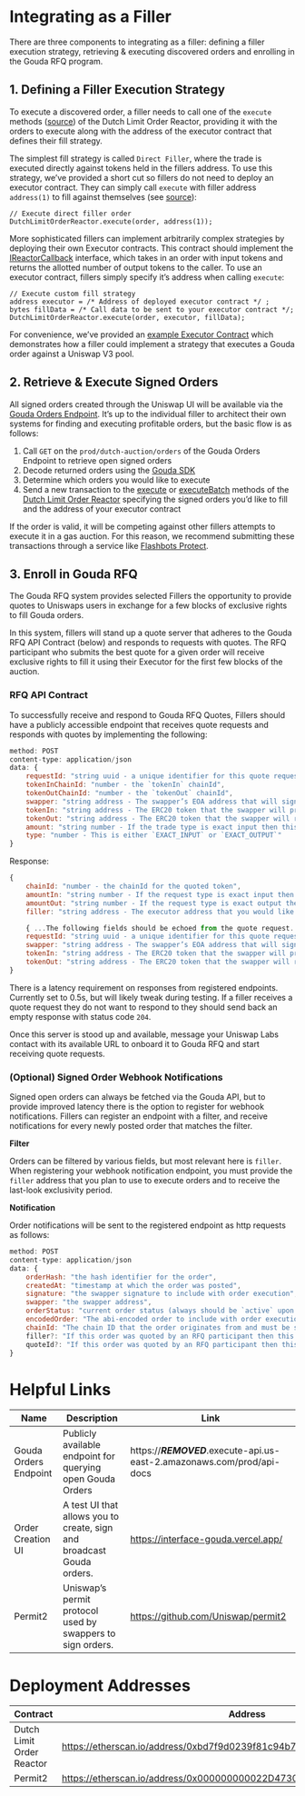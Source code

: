 # Integrating as a Filler

There are three components to integrating as a filler: defining a filler execution strategy, retrieving & executing discovered orders and enrolling in the Gouda RFQ program.

## 1. Defining a Filler Execution Strategy

To execute a discovered order, a filler needs to call one of the `execute` methods ([source](https://github.com/Uniswap/gouda/blob/de36900fa074784bda215b902d4854bdffab09ba/src/reactors/BaseReactor.sol#L31)) of the Dutch Limit Order Reactor, providing it with the orders to execute along with the address of the executor contract that defines their fill strategy.

The simplest fill strategy is called `Direct Filler`, where the trade is executed directly against tokens held in the fillers address. To use this strategy, we’ve provided a short cut so fillers do not need to deploy an executor contract. They can simply call `execute` with filler address `address(1)` to fill against themselves (see [source](https://github.com/Uniswap/gouda/blob/de36900fa074784bda215b902d4854bdffab09ba/src/reactors/BaseReactor.sol#L73)):

```solidity
// Execute direct filler order
DutchLimitOrderReactor.execute(order, address(1)); 
```

More sophisticated fillers can implement arbitrarily complex strategies by deploying their own Executor contracts. This contract should implement the [IReactorCallback](https://github.com/Uniswap/gouda/blob/main/src/interfaces/IReactorCallback.sol) interface, which takes in an order with input tokens and returns the allotted number of output tokens to the caller. To use an executor contract, fillers simply specify it’s address when calling `execute`:

```solidity
// Execute custom fill strategy
address executor = /* Address of deployed executor contract */ ;
bytes fillData = /* Call data to be sent to your executor contract */; 
DutchLimitOrderReactor.execute(order, executor, fillData); 
```

For convenience, we’ve provided an [example Executor Contract](https://github.com/Uniswap/gouda/tree/main/src/sample-executors) which demonstrates how a filler could implement a strategy that executes a Gouda order against a Uniswap V3 pool.

## 2. Retrieve & Execute Signed Orders

All signed orders created through the Uniswap UI will be available via the [Gouda Orders Endpoint](https://***REMOVED***.execute-api.us-east-2.amazonaws.com/prod/api-docs). It’s up to the individual filler to architect their own systems for finding and executing profitable orders, but the basic flow is as follows: 

1. Call `GET` on the `prod/dutch-auction/orders` of the Gouda Orders Endpoint to retrieve open signed orders
2. Decode returned orders using the [Gouda SDK](https://github.com/Uniswap/gouda-sdk/#parsing-orders)
3. Determine which orders you would like to execute
4. Send a new transaction to the [execute](https://github.com/Uniswap/gouda/blob/a2025e3306312fc284a29daebdcabb88b50037c2/src/reactors/BaseReactor.sol#L29) or [executeBatch](https://github.com/Uniswap/gouda/blob/a2025e3306312fc284a29daebdcabb88b50037c2/src/reactors/BaseReactor.sol#L37) methods of the [Dutch Limit Order Reactor](https://github.com/Uniswap/gouda/blob/main/src/reactors/DutchLimitOrderReactor.sol) specifying the signed orders you’d like to fill and the address of your executor contract

If the order is valid, it will be competing against other fillers attempts to execute it in a gas auction. For this reason, we recommend submitting these transactions through a service like [Flashbots Protect](https://docs.flashbots.net/flashbots-protect/overview).

## 3. Enroll in Gouda RFQ

The Gouda RFQ system provides selected Fillers the opportunity to provide quotes to Uniswaps users in exchange for a few blocks of exclusive rights to fill Gouda orders.

In this system, fillers will stand up a quote server that adheres to the Gouda RFQ API Contract (below) and responds to requests with quotes. The RFQ participant who submits the best quote for a given order will receive exclusive rights to fill it using their Executor for the first few blocks of the auction. 

### RFQ API Contract

To successfully receive and respond to Gouda RFQ Quotes, Fillers should have a publicly accessible endpoint that receives quote requests and responds with quotes by implementing the following:

```jsx
method: POST
content-type: application/json
data: {
    requestId: "string uuid - a unique identifier for this quote request", 
    tokenInChainId: "number - the `tokenIn` chainId",
    tokenOutChainId: "number - the `tokenOut` chainId",
    swapper: "string address - The swapper’s EOA address that will sign the order",
    tokenIn: "string address - The ERC20 token that the swapper will provide",
    tokenOut: "string address - The ERC20 token that the swapper will receive",
    amount: "string number - If the trade type is exact input then this is amount of `tokenIn` the user wants to swap otherwise this is amount of tokenOut the user wants to receive",
    type: "number - This is either `EXACT_INPUT` or `EXACT_OUTPUT`"
}
```

Response:

```jsx
{
    chainId: "number - the chainId for the quoted token",
    amountIn: "string number - If the request type is exact input then this field is `amount` from the quote request, otherwise this is the provided quote",
    amountOut: "string number - If the request type is exact output then this field is `amount` from the quote request, otherwise this is the provided quote", 
    filler: "string address - The executor address that you would like to have last-look exclusivity for this order"

    { ...The following fields should be echoed from the quote request...},
    requestId: "string uuid - a unique identifier for this quote request", 
    swapper: "string address - The swapper’s EOA address that will sign the order",
    tokenIn: "string address - The ERC20 token that the swapper will provide",
    tokenOut: "string address - The ERC20 token that the swapper will receive"
}
```

There is a latency requirement on responses from registered endpoints. Currently set to 0.5s, but will likely tweak during testing. If a filler receives a quote request they do not want to respond to they should send back an empty response with status code `204`.

Once this server is stood up and available, message your Uniswap Labs contact with its available URL to onboard it to Gouda RFQ and start receiving quote requests. 

### (Optional) Signed Order Webhook Notifications

Signed open orders can always be fetched via the Gouda API, but to provide improved latency there is the option to register for webhook notifications. Fillers can register an endpoint with a filter, and receive notifications for every newly posted order that matches the filter. 

**Filter**

Orders can be filtered by various fields, but most relevant here is `filler`. When registering your webhook notification endpoint, you must provide the `filler` address that you plan to use to execute orders and to receive the last-look exclusivity period.

**Notification**

Order notifications will be sent to the registered endpoint as http requests as follows:

```jsx
method: POST
content-type: application/json
data: {
    orderHash: "the hash identifier for the order", 
    createdAt: "timestamp at which the order was posted",
    signature: "the swapper signature to include with order execution",
    swapper: "the swapper address",
    orderStatus: "current order status (always should be `active` upon receiving notification)",
    encodedOrder: "The abi-encoded order to include with order execution. This can be decoded using the Gouda-SDK (https://github.com/uniswap/gouda-sdk) to verify order fields and signature",
    chainId: "The chain ID that the order originates from and must be settled on",
    filler?: "If this order was quoted by an RFQ participant then this will be their filler address",
    quoteId?: "If this order was quoted by an RFQ participant then this will be the requestId from the quote request"
}
```

# Helpful Links

| Name  | Description | Link |
| --- | --- | --- |
| Gouda Orders Endpoint | Publicly available endpoint for querying open Gouda Orders | https://***REMOVED***.execute-api.us-east-2.amazonaws.com/prod/api-docs  |
| Order Creation UI | A test UI that allows you to create, sign and broadcast Gouda orders. |https://interface-gouda.vercel.app/ |
| Permit2 | Uniswap’s permit protocol used by swappers to sign orders.  | https://github.com/Uniswap/permit2 |



# Deployment Addresses

| Contract | Address | Source |
| --- | --- | --- |
| Dutch Limit Order Reactor | https://etherscan.io/address/0xbd7f9d0239f81c94b728d827a87b9864972661ec | https://github.com/Uniswap/gouda/blob/main/src/reactors/DutchLimitOrderReactor.sol |
| Permit2 | https://etherscan.io/address/0x000000000022D473030F116dDEE9F6B43aC78BA3 | https://github.com/Uniswap/permit2  |
